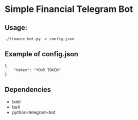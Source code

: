 Simple Financial Telegram Bot
=============================

Usage:
------
    ./finance_bot.py -c config.json

Example of config.json
----------------------
    {
        "token": "YOUR TOKEN"
    }

Dependencies
------------
* lxml
* bs4
* python-telegram-bot
